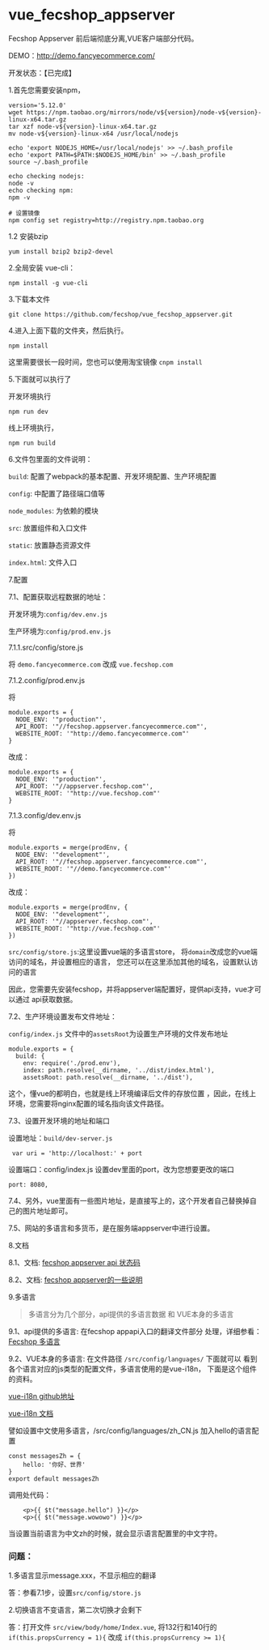 # vue_fecshop_appserver

Fecshop Appserver 前后端彻底分离,VUE客户端部分代码。

DEMO：http://demo.fancyecommerce.com/

开发状态：【已完成】


1.首先您需要安装npm，

```
version='5.12.0'
wget https://npm.taobao.org/mirrors/node/v${version}/node-v${version}-linux-x64.tar.gz
tar xzf node-v${version}-linux-x64.tar.gz
mv node-v${version}-linux-x64 /usr/local/nodejs

echo 'export NODEJS_HOME=/usr/local/nodejs' >> ~/.bash_profile
echo 'export PATH=$PATH:$NODEJS_HOME/bin' >> ~/.bash_profile
source ~/.bash_profile

echo checking nodejs:
node -v
echo checking npm:
npm -v

# 设置镜像
npm config set registry=http://registry.npm.taobao.org

```

1.2 安装bzip

```
yum install bzip2 bzip2-devel
```


2.全局安装 vue-cli：  

```
npm install -g vue-cli
```

3.下载本文件

```
git clone https://github.com/fecshop/vue_fecshop_appserver.git
```

4.进入上面下载的文件夹，然后执行。

```
npm install
```

这里需要很长一段时间，您也可以使用淘宝镜像  `cnpm install`

5.下面就可以执行了

开发环境执行

```
npm run dev
```

线上环境执行，

```
npm run build
```


6.文件包里面的文件说明：

`build`: 配置了webpack的基本配置、开发环境配置、生产环境配置

`config`: 中配置了路径端口值等

`node_modules`: 为依赖的模块

`src`: 放置组件和入口文件

`static`: 放置静态资源文件

`index.html`: 文件入口

7.配置

7.1、配置获取远程数据的地址：

开发环境为:`config/dev.env.js`

生产环境为:`config/prod.env.js`


7.1.1.src/config/store.js

将 `demo.fancyecommerce.com` 改成 `vue.fecshop.com`

7.1.2.config/prod.env.js

将 

```
module.exports = {
  NODE_ENV: '"production"',
  API_ROOT: '"//fecshop.appserver.fancyecommerce.com"',
  WEBSITE_ROOT: '"http://demo.fancyecommerce.com"'
}
```

改成：

```
module.exports = {
  NODE_ENV: '"production"',
  API_ROOT: '"//appserver.fecshop.com"',
  WEBSITE_ROOT: '"http://vue.fecshop.com"'
}
```

7.1.3.config/dev.env.js

将 

```
module.exports = merge(prodEnv, {
  NODE_ENV: '"development"',
  API_ROOT: '"//fecshop.appserver.fancyecommerce.com"',
  WEBSITE_ROOT: '"//demo.fancyecommerce.com"'
})
```

改成：

```
module.exports = merge(prodEnv, {
  NODE_ENV: '"development"',
  API_ROOT: '"//appserver.fecshop.com"',
  WEBSITE_ROOT: '"http://vue.fecshop.com"'
})
```


`src/config/store.js`:这里设置vue端的多语言store，
将`domain`改成您的vue端访问的域名，并设置相应的语言，
您还可以在这里添加其他的域名，设置默认访问的语言



因此，您需要先安装fecshop，并将appserver端配置好，提供api支持，vue才可以通过
api获取数据。

7.2、生产环境设置发布文件地址：

`config/index.js` 文件中的`assetsRoot`为设置生产环境的文件发布地址

```
module.exports = {
  build: {
    env: require('./prod.env'),
    index: path.resolve(__dirname, '../dist/index.html'),
    assetsRoot: path.resolve(__dirname, '../dist'),
```

这个，懂vue的都明白，也就是线上环境编译后文件的存放位置
，因此，在线上环境，您需要将nginx配置的域名指向该文件路径。


7.3、设置开发环境的地址和端口

设置地址：`build/dev-server.js`

```
 var uri = 'http://localhost:' + port
```

设置端口：config/index.js 设置dev里面的port，改为您想要更改的端口

```
port: 8080,
```


7.4、另外，vue里面有一些图片地址，是直接写上的，这个开发者自己替换掉自己的图片地址即可。

7.5、网站的多语言和多货币，是在服务端appserver中进行设置。

8.文档

8.1、文档: [fecshop appserver api 状态码](http://www.fecshop.com/doc/fecshop-guide/develop/cn-1.0/guide-fecshop-server-return-code.html)

8.2、文档: [fecshop appserver的一些说明](http://www.fecshop.com/doc/fecshop-guide/develop/cn-1.0/guide-fecshop-server.html)


9.多语言

> 多语言分为几个部分，api提供的多语言数据 和 VUE本身的多语言

9.1、api提供的多语言: 在fecshop appapi入口的翻译文件部分
处理，详细参看：[Fecshop 多语言](http://www.fecshop.com/doc/fecshop-guide/instructions/cn-1.0/guide-fecshop_mutil_lang.html)

9.2、VUE本身的多语言: 在文件路径  `/src/config/languages/` 下面就可以
看到各个语言对应的js类型的配置文件，多语言使用的是vue-i18n，
下面是这个组件的资料。

[vue-i18n github地址](https://github.com/kazupon/vue-i18n)

[vue-i18n 文档](http://kazupon.github.io/vue-i18n/en/started.html)

譬如设置中文使用多语言，/src/config/languages/zh_CN.js 加入hello的语言配置

```
const messagesZh = {
    hello: '你好、世界'
}
export default messagesZh
```

调用处代码：

```
    <p>{{ $t("message.hello") }}</p>
    <p>{{ $t("message.wowowo") }}</p>
```

当设置当前语言为中文zh的时候，就会显示语言配置里的中文字符。



### 问题：

1.多语言显示message.xxx，不显示相应的翻译

答：参看7.1步，设置`src/config/store.js`

2.切换语言不变语言，第二次切换才会剩下

答：打开文件 `src/view/body/home/Index.vue`, 将132行和140行的
`if(this.propsCurrency = 1){`
改成
`if(this.propsCurrency >= 1){`

